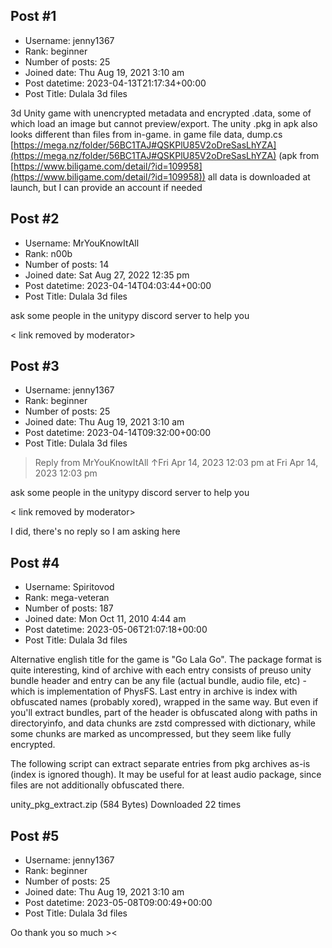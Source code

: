 ## Post #1
- Username: jenny1367
- Rank: beginner
- Number of posts: 25
- Joined date: Thu Aug 19, 2021 3:10 am
- Post datetime: 2023-04-13T21:17:34+00:00
- Post Title: Dulala 3d files

3d Unity game with unencrypted metadata and encrypted .data, some of which load an image but cannot preview/export. 
The unity .pkg in apk also looks different than files from in-game.
in game file data, dump.cs [https://mega.nz/folder/56BC1TAJ#QSKPlU85V2oDreSasLhYZA](https://mega.nz/folder/56BC1TAJ#QSKPlU85V2oDreSasLhYZA) 
(apk from [https://www.biligame.com/detail/?id=109958](https://www.biligame.com/detail/?id=109958)) 
all data is downloaded at launch, but I can provide an account if needed
## Post #2
- Username: MrYouKnowItAll
- Rank: n00b
- Number of posts: 14
- Joined date: Sat Aug 27, 2022 12:35 pm
- Post datetime: 2023-04-14T04:03:44+00:00
- Post Title: Dulala 3d files

ask some people in the unitypy discord server to help you

< link removed by moderator>
## Post #3
- Username: jenny1367
- Rank: beginner
- Number of posts: 25
- Joined date: Thu Aug 19, 2021 3:10 am
- Post datetime: 2023-04-14T09:32:00+00:00
- Post Title: Dulala 3d files

> Reply from MrYouKnowItAll ↑Fri Apr 14, 2023 12:03 pm at Fri Apr 14, 2023 12:03 pm
>
> 
ask some people in the unitypy discord server to help you

< link removed by moderator>

I did, there's no reply so I am asking here
## Post #4
- Username: Spiritovod
- Rank: mega-veteran
- Number of posts: 187
- Joined date: Mon Oct 11, 2010 4:44 am
- Post datetime: 2023-05-06T21:07:18+00:00
- Post Title: Dulala 3d files

Alternative english title for the game is "Go Lala Go". The package format is quite interesting, kind of archive with each entry consists of preuso unity bundle header and entry can be any file (actual bundle, audio file, etc) - which is implementation of PhysFS. Last entry in archive is index with obfuscated names (probably xored), wrapped in the same way. But even if you'll extract bundles, part of the header is obfuscated along with paths in directoryinfo, and data chunks are zstd compressed with dictionary, while some chunks are marked as uncompressed, but they seem like fully encrypted.

The following script can extract separate entries from pkg archives as-is (index is ignored though). It may be useful for at least audio package, since files are not additionally obfuscated there.



 unity_pkg_extract.zip
(584 Bytes) Downloaded 22 times
## Post #5
- Username: jenny1367
- Rank: beginner
- Number of posts: 25
- Joined date: Thu Aug 19, 2021 3:10 am
- Post datetime: 2023-05-08T09:00:49+00:00
- Post Title: Dulala 3d files

Oo thank you so much ><
